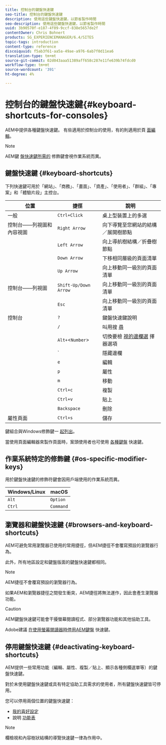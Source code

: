```yaml
---
title: 控制台的鍵盤快速鍵
seo-title: 控制台的鍵盤快速鍵
description: 使用這些鍵盤快速鍵，以節省製作時間
seo-description: 使用這些鍵盤快速鍵，以節省製作時間
uuid: 3b90570f-e187-4f09-9ccf-838e5657de2f
contentOwner: Chris Bohnert
products: SG_EXPERIENCEMANAGER/6.4/SITES
topic-tags: introduction
content-type: reference
discoiquuid: f5ab3f61-aa5a-49ae-a976-6ab7f0d11ea6
translation-type: tm+mt
source-git-commit: 02d043aaa51389aff658c287e11fe639b74fdcd0
workflow-type: tm+mt
source-wordcount: '391'
ht-degree: 4%

---
```



# 控制台的鍵盤快速鍵{#keyboard-shortcuts-for-consoles}

AEM中提供各種鍵盤快速鍵。 有些適用於控制台的使用，有的則適用於頁 [面編輯](/help/sites-authoring/page-authoring-keyboard-shortcuts.md)。

>[!NOTE]
>
>AEM鍵 [盤快速鍵所需的](/help/sites-authoring/keyboard-shortcuts.md#os-specific-modifier-keys) 修飾鍵會視作業系統而異。

## 鍵盤快速鍵 {#keyboard-shortcuts}

下列快速鍵可用於「網站」、「商務」、「畫面」、「資產」、「使用者」、「群組」、「專案」和「體驗片段」主控台。

| 位置 | 捷徑 | 說明 |
|---|---|---|
| 一般 | `Ctrl+Click` | 桌上型裝置上的多選 |
| 控制台——列視圖和內容視圖 | `Right Arrow` | 向下導覽至您網站的結構／展開樹節點 |
|  | `Left Arrow` | 向上導航樹結構／折疊樹節點 |
|  | `Down Arrow` | 下移相同層級的頁面清單 |
|  | `Up Arrow` | 向上移動同一級別的頁面清單 |
| 控制台——列視圖 | `Shift-Up/Down Arrow` | 向上移動同一級別的頁面清單 |
|  | `Esc` | 向上移動同一級別的頁面清單 |
| 控制台 | `?` | 鍵盤快速鍵說明 |
|  | `/` | 叫用搜 [尋](/help/sites-authoring/search.md) |
|  | `Alt+`&lt;`Number`> | 切換要檢 [視的邊欄選](/help/sites-authoring/basic-handling.md#rail-selector) 擇器選項 |
|  | ` | 隱藏邊欄 |
|  | `e` | 編輯 |
|  | `p` | 屬性 |
|  | `m` | 移動 |
|  | `Ctrl+c` | 複製 |
|  | `Ctrl+v` | 貼上 |
|  | `Backspace` | 刪除 |
| 屬性頁面 | `Ctrl+s` | 儲存 |

鍵組合與Windows修飾鍵一 [起列出](/help/sites-authoring/keyboard-shortcuts.md#os-specific-modifier-keys)。

當使用頁面編輯器來製作頁面時，案頭使用者也可使用 [各種鍵盤](/help/sites-authoring/page-authoring-keyboard-shortcuts.md) 快速鍵。

## 作業系統特定的修飾鍵 {#os-specific-modifier-keys}

用於鍵盤快速鍵的修飾符鍵會因用戶端使用的作業系統而異。

| Windows/Linux | macOS |
|---|---|
| `Alt` | `Option` |
| `Ctrl` | `Command` |

## 瀏覽器和鍵盤快速鍵 {#browsers-and-keyboard-shortcuts}

AEM可避免常用瀏覽器已使用的常用捷徑，但AEM捷徑不會覆寫預設的瀏覽器行為。

此外，所有地區設定和鍵盤版面的鍵盤快速鍵都相同。

>[!NOTE]
>
>AEM捷徑不會覆寫預設的瀏覽器行為。
>
>如果AEM和瀏覽器捷徑之間發生衝突，AEM捷徑將無法運作，因此會產生瀏覽器功能。

>[!CAUTION]
>
>AEM鍵盤快速鍵可能會干擾螢幕閱讀程式、部分瀏覽器功能和其他協助工具。
>
>Adobe建議 [在使用螢幕閱讀器時停用AEM鍵盤](/help/sites-authoring/keyboard-shortcuts.md#deactivating-keyboard-shortcuts) 快速鍵。

## 停用鍵盤快速鍵 {#deactivating-keyboard-shortcuts}

AEM提供一些常用功能（編輯、屬性、複製／貼上、顯示各種側欄選單等）的鍵盤快速鍵。

對於未使用鍵盤快速鍵或具有特定協助工具需求的使用者，所有鍵盤快速鍵皆可停用。

您可以停用兩個位置的鍵盤快速鍵：

* [我的喜好設定](/help/sites-authoring/user-properties.md#my-preferences)
* 說明 [功能表](/help/sites-authoring/basic-handling.md#accessing-help)

>[!NOTE]
>
>欄檢視和內容樹狀結構的導覽快速鍵一律為作用中。


